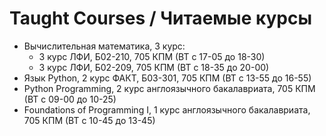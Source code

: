 # Taught Courses / Читаемые курсы
- Вычислительная математика, 3 курс:
  - 3 курс ЛФИ, Б02-210, 705 КПМ (ВТ с 17-05 до 18-30)
  - 3 курс ЛФИ, Б02-209, 705 КПМ (ВТ с 18-35 до 20-00)
- Язык Python, 2 курс ФАКТ, Б03-301, 705 КПМ (ВТ с 13-55 до 16-55)
- Python Programming, 2 курс англоязычного бакалавриата, 705 КПМ (ВТ с 09-00 до 10-25)
- Foundations of Programming I, 1 курс англоязычного бакалавриата, 705 КПМ (ВТ с 10-45 до 13-45)
